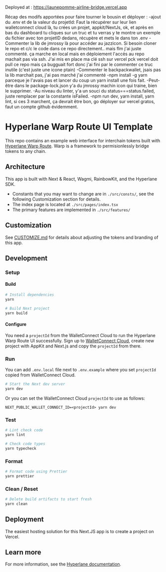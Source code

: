 Deployed at : 
https://jaunepomme-airline-bridge.vercel.app

Récap des modifs apportées pour faire tourner le bousin et déployer :
-ajout du .env et de la valeur du projetId: Faut la récupérer sur leur lien walletconnect cloud là, tu crées un projet, appkit/NextJs, ok, et après en bas du dashboard tu cliques sur un truc et tu verras y te montre un exemple du fichier avec ton projetID dedans, récupère et mets le dans ton .env
-Commenter la lib de jmrossy là pour accéder au jazzicon. Si besoin cloner le repo et c/c le code dans ce repo directement.. mais flm j'ai juste commenté. ça marche en local mais en déploiement l'accès au repo machait pas via ssh. J'ai mis en place ma clé ssh sur vercel pck vercel doit pull ce repo mais ça bugguait fort donc j'ai fini par le commenter ce truc inutile (c'est juste une icone ptain)
-Commenter le backpackwallet, jsais pas la lib marchait pas, j'ai pas marché j'ai commenté
-npm install -g yarn parceque je l'avais pas et lancer du coup un yarn install une fois fait.
-Peut-être dans le package-lock.json y'a du jmrossy machin icon qui traine, bien le supprimer.
-Au niveau du linter, y'a un souci du status===status.failed, juste remplacer par la constante isFailed.
-npm run dev, yarn install, yarn lint, si ces 3 marchent, ça devrait être bon, go déployer sur vercel gratos, faut un compte github évidemment.

# Hyperlane Warp Route UI Template

This repo contains an example web interface for interchain tokens built with [Hyperlane Warp Route](https://docs.hyperlane.xyz/docs/reference/applications/warp-routes). Warp is a framework to permisionlessly bridge tokens to any chain.

## Architecture

This app is built with Next & React, Wagmi, RainbowKit, and the Hyperlane SDK.

- Constants that you may want to change are in `./src/consts/`, see the following Customization section for details.
- The index page is located at `./src/pages/index.tsx`
- The primary features are implemented in `./src/features/`

## Customization

See [CUSTOMIZE.md](./CUSTOMIZE.md) for details about adjusting the tokens and branding of this app.

## Development

### Setup

#### Build
```sh
# Install dependencies
yarn

# Build Next project
yarn build
```

#### Configure

You need a `projectId` from the WalletConnect Cloud to run the Hyperlane Warp Route UI successfully. 
Sign up to [WalletConnect Cloud](https://cloud.walletconnect.com/), create 
new project with AppKit and Next.js and copy the `projectId` from there.

### Run

You can add `.env.local` file next to `.env.example` where you set `projectId` copied from WalletConnect Cloud.
```sh
# Start the Next dev server
yarn dev
```

Or you can set the WalletConnect Cloud `projectId` to use as follows:
```
NEXT_PUBLIC_WALLET_CONNECT_ID=<projectId> yarn dev
```

### Test

```sh
# Lint check code
yarn lint

# Check code types
yarn typecheck
```

### Format

```sh
# Format code using Prettier
yarn prettier
```

### Clean / Reset

```sh
# Delete build artifacts to start fresh 
yarn clean
```

## Deployment

The easiest hosting solution for this Next.JS app is to create a project on Vercel.

## Learn more

For more information, see the [Hyperlane documentation](https://docs.hyperlane.xyz/docs/reference/applications/warp-routes).
